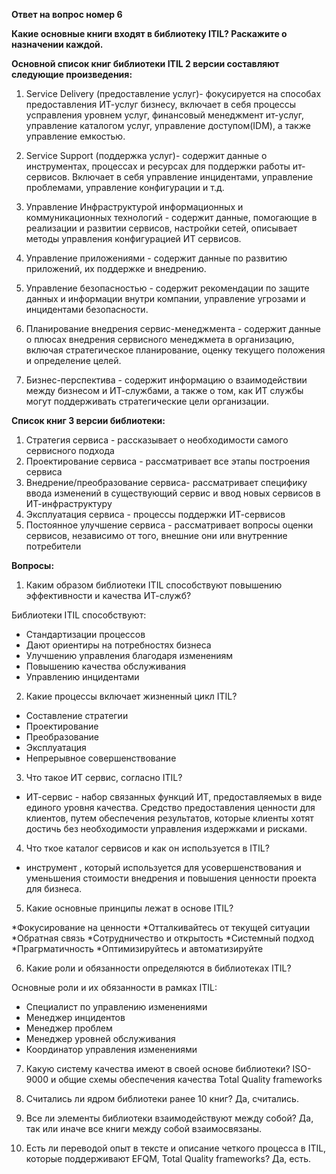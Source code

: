 **Ответ на вопрос номер 6**

**Какие основные книги входят в библиотеку ITIL? Раскажите о назначении каждой.**

**Основной список книг библиотеки ITIL 2 версии составляют следующие произведения:**

1. Service Delivery (предоставление услуг)- фокусируется на способах предоставления ИТ-услуг бизнесу, включает в себя процессы усправления уровнем услуг, финансовый менеджмент ит-услуг, управление каталогом услуг, управление доступом(IDM), а также управление емкостью. 

2. Service Support (поддержка услуг)- содержит данные о инструментах, процессах и ресурсах для поддержки работы ит-сервисов. Включает в себя управление инцидентами, управление проблемами, управление конфигурации и т.д.

3. Управление Инфраструктурой информационных и коммуникационных технологий - содержит данные, помогающие в реализации и развитии сервисов, настройки сетей, описывает методы управления конфигурацией ИТ сервисов.

4. Управление приложениями - содержит данные по развитию приложений, их поддержке и внедрению.

5. Управление безопасностью - содержит рекомендации по защите данных и информации внутри компании, управление угрозами и инцидентами безопасности.

6. Планирование внедрения сервис-менеджмента - содержит данные о  плюсах внедрения сервисного менеджмета в организацию, включая стратегическое планирование, оценку текущего положения и определение целей.

7. Бизнес-перспектива - содержит информацию о взаимодействии между бизнесом и ИТ-службами, а также о том, как ИТ службы могут поддерживать стратегические цели организации.
   
**Список книг 3 версии библиотеки:**
1. Стратегия сервиса - рассказывает о необходимости самого сервисного подхода
2. Проектирование сервиса - рассматривает все этапы построения сервиса
3. Внедрение/преобразование сервиса- рассматривает специфику ввода изменений в существующий сервис и ввод новых сервисов  в ИТ-инфраструктуру
4. Эксплуатация сервиса  - процессы поддержки ИТ-сервисов
5. Постоянное улучшение сервиса - рассматривает вопросы оценки сервисов, независимо от того, внешние они или внутренние потребители

**Вопросы:**
1. Каким образом библиотеки ITIL способствуют повышению эффективности и качества ИТ-служб?

 Библиотеки ITIL способствуют:
* Стандартизации процессов
* Дают ориентиры на потребностях бизнеса
* Улучшению управления благодаря изменениям
* Повышению качества обслуживания
* Управлению инцидентами

2. Какие процессы включает жизненный цикл ITIL?
* Составление стратегии
* Проектирование
* Преобразование
* Эксплуатация
* Непрерывное совершенствование

3. Что такое ИТ сервис, согласно ITIL?
* ИТ-сервис - набор связанных функций ИТ, предоставляемых в виде единого уровня качества. Средство предоставления ценности для клиентов, путем обеспечения результатов, которые клиенты хотят достичь без необходимости управления издержками и рисками.

4. Что ткое каталог сервисов и как он используется в ITIL?
* инструмент , который используется для усовершенствования и уменьшения стоимости внедрения и повышения ценности проекта для бизнеса.

5. Какие основные принципы лежат в основе ITIL?

*Фокусирование на ценности
*Отталкивайтесь от текущей ситуации
*Обратная связь
*Сотрудничество и открытость
*Системный подход
*Прагрматичность
*Оптимизируйтесь и автоматизируйте

6. Какие роли и обязанности определяются в библиотеках ITIL?
   
 Основные роли и их обязанности в рамках ITIL:
* Специалист по управлению изменениями
* Менеджер инцидентов
* Менеджер проблем
* Менеджер уровней обслуживания
* Координатор управления изменениями

7. Какую систему качества имеют в своей основе библиотеки?
ISO-9000 и общие схемы обеспечения качества Total Quality frameworks

8. Считались ли ядром библиотеки ранее 10 книг?
Да, считались.

9. Все ли элементы библиотеки взаимодействуют между собой?
Да, так или иначе все книги между собой взаимосвязаны.

10. Есть ли переводой опыт в тексте и описание четкого процесса в ITIL, которые поддерживают EFQM, Total Quality frameworks?
Да, есть.
